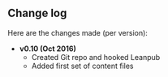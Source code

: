 ## Change log

Here are the changes made (per version):

* **v0.10 (Oct 2016)**
    * Created Git repo and hooked Leanpub
    * Added first set of content files
